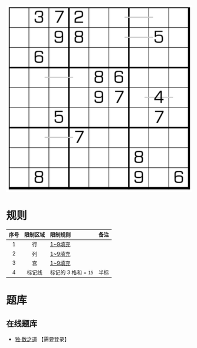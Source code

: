 ![](../../../../../images/sudoku/直三数独.png)

# 规则
| 序号 | 限制区域 | 限制规则 | 备注 |
| :---: | :---: | :--- | :---: |
| 1 | 行 | [1~9填充] | |
| 2 | 列 | [1~9填充] | |
| 3 | 宫 | [1~9填充] | |
| 4 | 标记线 | 标记的 3 格和 = `15` | 半标 |

# 题库

## 在线题库
- [独·数之道](http://www.sudokufans.org.cn/lx/game.index.php?type=z3) 【需要登录】

[1~9填充]: ../../../../../rules.md#1to9填充